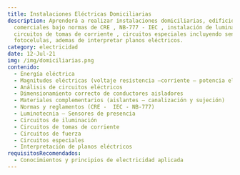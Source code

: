 ```yaml
---
title: Instalaciones Eléctricas Domiciliarias
description: Aprenderá a realizar instalaciones domiciliarias, edificios y
  comerciales bajo normas de CRE , NB-777 - IEC , instalación de luminarias LED,
  circuitos de tomas de corriente , circuitos especiales incluyendo sensores y
  fotocelulas, ademas de interpretar planos eléctricos.
category: electricidad
date: 12-Jul-21
img: /img/domiciliarias.png
contenido:
  - Energía eléctrica
  - Magnitudes eléctricas (voltaje resistencia –corriente – potencia eléctrica)
  - Análisis de circuitos eléctricos
  - Dimensionamiento correcto de conductores aisladores
  - Materiales complementarios (aislantes – canalización y sujeción)
  - Normas y reglamentos (CRE -  IEC - NB-777)
  - Luminotecnia – Sensores de presencia
  - Circuitos de iluminación
  - Circuitos de tomas de corriente
  - Circuitos de fuerza
  - Circuitos especiales
  - Interpretación de planos eléctricos
requisitosRecomendados:
  - Conocimientos y principios de electricidad aplicada
---
```

